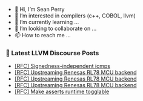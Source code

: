 - 👋 Hi, I’m Sean Perry
- 👀 I’m interested in compilers (c++, COBOL, llvm)
- 🌱 I’m currently learning ...
- 💞️ I’m looking to collaborate on ...
- 📫 How to reach me ...

<!---
s66perry/s66perry is a ✨ special ✨ repository because its `README.md` (this file) appears on your GitHub profile.
You can click the Preview link to take a look at your changes.
--->
### 📕 Latest LLVM Discourse Posts

<!-- DISCOURSE-LLVM:START -->
- [[RFC] Signedness-independent icmps](https://discourse.llvm.org/t/rfc-signedness-independent-icmps/81423#post_9)
- [[RFC] Upstreaming Renesas RL78 MCU backend](https://discourse.llvm.org/t/rfc-upstreaming-renesas-rl78-mcu-backend/81264#post_18)
- [[RFC] Upstreaming Renesas RL78 MCU backend](https://discourse.llvm.org/t/rfc-upstreaming-renesas-rl78-mcu-backend/81264#post_17)
- [[RFC] Upstreaming Renesas RL78 MCU backend](https://discourse.llvm.org/t/rfc-upstreaming-renesas-rl78-mcu-backend/81264#post_16)
- [[RFC] Make asserts runtime togglable](https://discourse.llvm.org/t/rfc-make-asserts-runtime-togglable/81446#post_4)
<!-- DISCOURSE-LLVM:END -->
